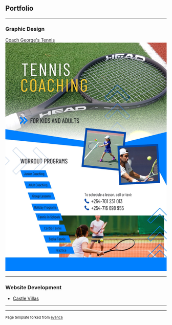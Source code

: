 ## Portfolio

---

### Graphic Design 

[Coach George's Tennis](/sample_page)
<img src="images/Coach George(Blue).jpg?raw=true"/>

---

### Website Development

- [Castle Villas](http://castlevillas.co.ke/)

---




---
<p style="font-size:11px">Page template forked from <a href="https://github.com/evanca/quick-portfolio">evanca</a></p>
<!-- Remove above link if you don't want to attibute -->
